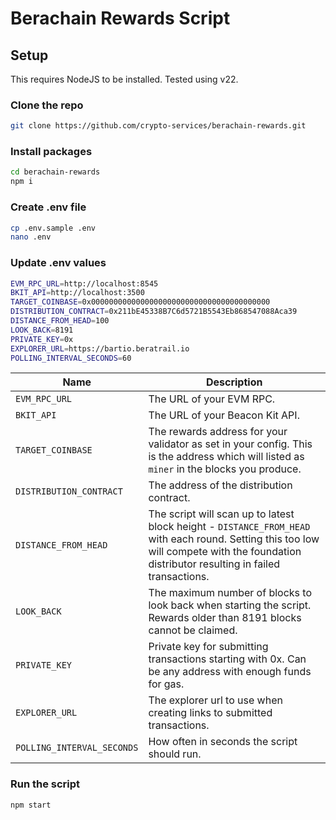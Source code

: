 # Berachain Rewards Script

## Setup

This requires NodeJS to be installed. Tested using v22.

### Clone the repo

```sh
git clone https://github.com/crypto-services/berachain-rewards.git
```

### Install packages

```sh
cd berachain-rewards
npm i
```

### Create .env file

```sh
cp .env.sample .env
nano .env
```

### Update .env values

```sh
EVM_RPC_URL=http://localhost:8545
BKIT_API=http://localhost:3500
TARGET_COINBASE=0x0000000000000000000000000000000000000000
DISTRIBUTION_CONTRACT=0x211bE45338B7C6d5721B5543Eb868547088Aca39
DISTANCE_FROM_HEAD=100
LOOK_BACK=8191
PRIVATE_KEY=0x
EXPLORER_URL=https://bartio.beratrail.io
POLLING_INTERVAL_SECONDS=60
```

| **Name**                   | **Description**                                                                                                                                                                            |
| -------------------------- | ------------------------------------------------------------------------------------------------------------------------------------------------------------------------------------------ |
| `EVM_RPC_URL`              | The URL of your EVM RPC.                                                                                                                                                                   |
| `BKIT_API`                 | The URL of your Beacon Kit API.                                                                                                                                                            |
| `TARGET_COINBASE`          | The rewards address for your validator as set in your config. This is the address which will listed as `miner` in the blocks you produce.                                                  |
| `DISTRIBUTION_CONTRACT`    | The address of the distribution contract.                                                                                                                                                  |
| `DISTANCE_FROM_HEAD`       | The script will scan up to latest block height - `DISTANCE_FROM_HEAD` with each round. Setting this too low will compete with the foundation distributor resulting in failed transactions. |
| `LOOK_BACK`                | The maximum number of blocks to look back when starting the script. Rewards older than 8191 blocks cannot be claimed.                                                                      |
| `PRIVATE_KEY`              | Private key for submitting transactions starting with 0x. Can be any address with enough funds for gas.                                                                                    |
| `EXPLORER_URL`             | The explorer url to use when creating links to submitted transactions.                                                                                                                     |
| `POLLING_INTERVAL_SECONDS` | How often in seconds the script should run.                                                                                                                                                |

### Run the script

```sh
npm start
```
